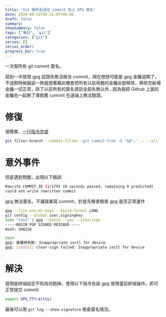 ```yaml
---
title: 'Git 幫所有過往 commit 加上 GPG 簽名'
date: 2024-08-22T05:31:07+08:00
draft: false
summary: 
showSummary: false
tags: ["筆記", "git"]
categories: ["git"]
series: []
series_order: 
progress_bar: true
---
```

 
一次幫所有 git commit 簽名。 

寫到一半發現 gpg 認證失敗沒辦法 commit，現在想想可能是 gpg 金鑰過期了，不過那時候腦袋一熱就想著藉此機會把所有以前用錯的金鑰全部移除，移除完新增金鑰一切正常，除了以前所有的簽名資訊全部失敗以外...因為我把 Github 上面的金鑰也一起刪了導致舊 commit 在遠端上無法驗證。

# 修復
很簡單，[一行指令完成](https://stackoverflow.com/questions/41882919/is-there-a-way-to-gpg-sign-all-previous-commits)

```sh
git filter-branch --commit-filter 'git commit-tree -S "$@";' -- --all
```

# 意外事件
但是遇到問題，出現以下錯誤
```sh
Rewrite COMMIT_ID (1/179) (0 seconds passed, remaining 0 predicted)    error: gpg failed to sign the data
could not write rewritten commit
```

gpg 無法簽名，不讓我重寫 commit，於是先檢查檢查 gpg 是否正常運作
```sh
gpg --list-secret-keys --keyid-format LONG
git config --global user.signingkey
echo "test" | gpg --batch --yes --clearsign
-----BEGIN PGP SIGNED MESSAGE-----
Hash: SHA256

test
gpg: 簽署時失敗: Inappropriate ioctl for device
gpg: [stdin]: clear-sign failed: Inappropriate ioctl for device
```

# 解決
發現是終端設定不知為何跑掉，使用以下指令告訴 gpg 使用當前終端操作，即可正常提交 commit
```sh
export GPG_TTY=$(tty)
```

最後可以用 `git log --show-signature` 檢查簽名情況。